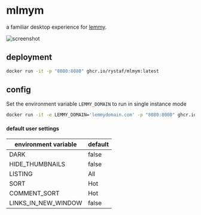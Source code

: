 # mlmym
a familiar desktop experience for [lemmy](https://join-lemmy.org).

![screenshot](https://raw.githubusercontent.com/rystaf/mlmym/main/screenshot1.png?raw=true)

## deployment

```bash
docker run -it -p "8080:8080" ghcr.io/rystaf/mlmym:latest
```

## config
Set the environment variable `LEMMY_DOMAIN` to run in single instance mode
```bash
docker run -it -e LEMMY_DOMAIN='lemmydomain.com' -p "8080:8080" ghcr.io/rystaf/mlmym:latest
```
#### default user settings
| environment variable | default |
| -------------------- | ------- |
| DARK | false |
| HIDE_THUMBNAILS | false |
| LISTING | All |
| SORT | Hot |
| COMMENT_SORT | Hot |
| LINKS_IN_NEW_WINDOW  | false |

